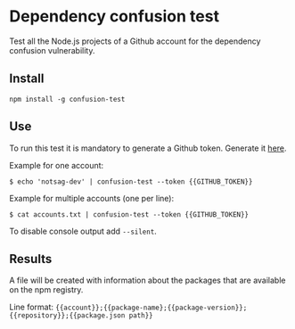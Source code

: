 # Dependency confusion test
Test all the Node.js projects of a Github account for the dependency confusion vulnerability.

## Install
```
npm install -g confusion-test
```

## Use
To run this test it is mandatory to generate a Github token. Generate it [here](https://github.com/settings/tokens).

Example for one account:
```
$ echo 'notsag-dev' | confusion-test --token {{GITHUB_TOKEN}}
```

Example for multiple accounts (one per line):
```
$ cat accounts.txt | confusion-test --token {{GITHUB_TOKEN}}
```

To disable console output add `--silent`.

## Results
A file will be created with information about the packages that are available on the npm registry.

Line format: `{{account}};{{package-name};{{package-version}};{{repository}};{{package.json path}}`
